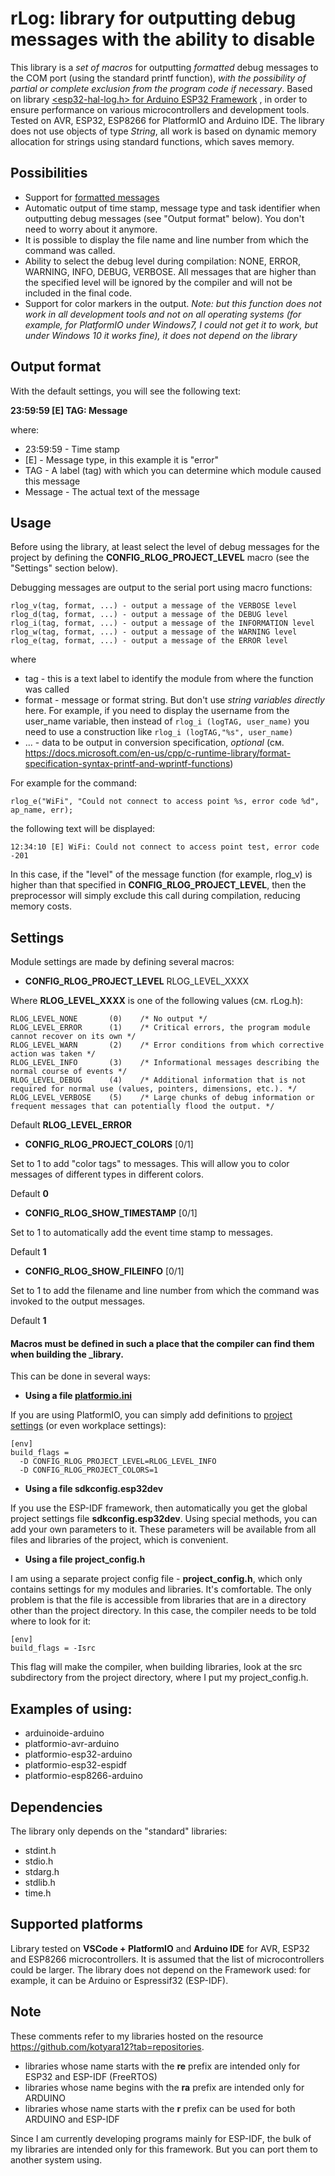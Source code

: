 # rLog: library for outputting debug messages with the ability to disable

This library is a _set of macros_ for outputting _formatted_ debug messages to the COM port (using the standard printf function), _with the possibility of partial or complete exclusion from the program code if necessary_. Based on library [<esp32-hal-log.h> for Arduino ESP32 Framework](https://github.com/espressif/arduino-esp32/blob/master/cores/esp32/esp32-hal-log.h) , in order to ensure performance on various microcontrollers and development tools. Tested on AVR, ESP32, ESP8266 for PlatformIO and Arduino IDE. The library does not use objects of type _String_, all work is based on dynamic memory allocation for strings using standard functions, which saves memory.

## Possibilities
* Support for [formatted messages](https://docs.microsoft.com/en-us/cpp/c-runtime-library/format-specification-syntax-printf-and-wprintf-functions?view=msvc-170)
* Automatic output of time stamp, message type and task identifier when outputting debug messages (see "Output format" below). You don't need to worry about it anymore.
* It is possible to display the file name and line number from which the command was called.
* Ability to select the debug level during compilation: NONE, ERROR, WARNING, INFO, DEBUG, VERBOSE. All messages that are higher than the specified level will be ignored by the compiler and will not be included in the final code.
* Support for color markers in the output. _Note: but this function does not work in all development tools and not on all operating systems (for example, for PlatformIO under Windows7, I could not get it to work, but under Windows 10 it works fine), it does not depend on the library_

## Output format
With the default settings, you will see the following text:

**23:59:59 [E] TAG: Message**

where:

* 23:59:59 - Time stamp
* [E] - Message type, in this example it is "error"
* TAG - A label (tag) with which you can determine which module caused this message
* Message - The actual text of the message

## Usage
Before using the library, at least select the level of debug messages for the project by defining the **CONFIG_RLOG_PROJECT_LEVEL** macro (see the "Settings" section below).

Debugging messages are output to the serial port using macro functions:

```
rlog_v(tag, format, ...) - output a message of the VERBOSE level
rlog_d(tag, format, ...) - output a message of the DEBUG level
rlog_i(tag, format, ...) - output a message of the INFORMATION level
rlog_w(tag, format, ...) - output a message of the WARNING level
rlog_e(tag, format, ...) - output a message of the ERROR level
```

where

* tag - this is a text label to identify the module from where the function was called
* format - message or format string. But don't use _string variables directly_ here. For example, if you need to display the username from the user_name variable, then instead of `rlog_i (logTAG, user_name)` you need to use a construction like `rlog_i (logTAG,"%s", user_name)`
* ... - data to be output in conversion specification, _optional_ (см. https://docs.microsoft.com/en-us/cpp/c-runtime-library/format-specification-syntax-printf-and-wprintf-functions)

For example for the command:

```
rlog_e("WiFi", "Could not connect to access point %s, error code %d", ap_name, err);
```

the following text will be displayed:

```
12:34:10 [E] WiFi: Could not connect to access point test, error code -201
```

In this case, if the "level" of the message function (for example, rlog_v) is higher than that specified in **CONFIG_RLOG_PROJECT_LEVEL**, then the preprocessor will simply exclude this call during compilation, reducing memory costs.

## Settings
Module settings are made by defining several macros:

* **CONFIG_RLOG_PROJECT_LEVEL** RLOG_LEVEL_XXXX

Where **RLOG_LEVEL_XXXX** is one of the following values (см. rLog.h):

```
RLOG_LEVEL_NONE       (0)    /* No output */
RLOG_LEVEL_ERROR      (1)    /* Critical errors, the program module cannot recover on its own */
RLOG_LEVEL_WARN       (2)    /* Error conditions from which corrective action was taken */
RLOG_LEVEL_INFO       (3)    /* Informational messages describing the normal course of events */
RLOG_LEVEL_DEBUG      (4)    /* Additional information that is not required for normal use (values, pointers, dimensions, etc.). */
RLOG_LEVEL_VERBOSE    (5)    /* Large chunks of debug information or frequent messages that can potentially flood the output. */
```

Default **RLOG_LEVEL_ERROR**

* **CONFIG_RLOG_PROJECT_COLORS** [0/1]

Set to 1 to add "color tags" to messages. This will allow you to color messages of different types in different colors.

Default **0**

* **CONFIG_RLOG_SHOW_TIMESTAMP** [0/1]

Set to 1 to automatically add the event time stamp to messages.

Default **1**

* **CONFIG_RLOG_SHOW_FILEINFO** [0/1]

Set to 1 to add the filename and line number from which the command was invoked to the output messages.

Default **1**

#### Macros must be defined in such a place that the compiler can find them when building the _library.

This can be done in several ways:

* **Using a file [platformio.ini](https://docs.platformio.org/page/projectconf.html)**

If you are using PlatformIO, you can simply add definitions to [project settings](https://docs.platformio.org/en/latest/projectconf/section_env_build.html#build-flags) (or even workplace settings):

```
[env]
build_flags = 
  -D CONFIG_RLOG_PROJECT_LEVEL=RLOG_LEVEL_INFO
  -D CONFIG_RLOG_PROJECT_COLORS=1
```

* **Using a file sdkconfig.esp32dev**

If you use the ESP-IDF framework, then automatically you get the global project settings file **sdkconfig.esp32dev**. Using special methods, you can add your own parameters to it. These parameters will be available from all files and libraries of the project, which is convenient.

* **Using a file project_config.h**

I am using a separate project config file - **project_config.h**, which only contains settings for my modules and libraries. It's comfortable. The only problem is that the file is accessible from libraries that are in a directory other than the project directory. In this case, the compiler needs to be told where to look for it:

```
[env]
build_flags = -Isrc 
```	

This flag will make the compiler, when building libraries, look at the src subdirectory from the project directory, where I put my project_config.h.

## Examples of using:
* arduinoide-arduino
* platformio-avr-arduino
* platformio-esp32-arduino
* platformio-esp32-espidf
* platformio-esp8266-arduino

## Dependencies
The library only depends on the "standard" libraries:
* stdint.h
* stdio.h
* stdarg.h
* stdlib.h
* time.h

## Supported platforms
Library tested on **VSCode + PlatformIO** and **Arduino IDE** for AVR, ESP32 and ESP8266 microcontrollers. It is assumed that the list of microcontrollers could be larger. The library does not depend on the Framework used: for example, it can be Arduino or Espressif32 (ESP-IDF).

## Note
These comments refer to my libraries hosted on the resource https://github.com/kotyara12?tab=repositories.

- libraries whose name starts with the **re** prefix are intended only for ESP32 and ESP-IDF (FreeRTOS)
- libraries whose name begins with the **ra** prefix are intended only for ARDUINO
- libraries whose name starts with the **r** prefix can be used for both ARDUINO and ESP-IDF

Since I am currently developing programs mainly for ESP-IDF, the bulk of my libraries are intended only for this framework. But you can port them to another system using.